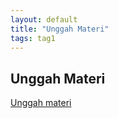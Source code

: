 ```yaml
---
layout: default
title: "Unggah Materi"
tags: tag1
---
```


## Unggah Materi

[Unggah materi](https://www.dropbox.com/request/IN30GCXxeSGdyoVFfJ5d)
